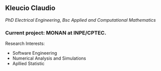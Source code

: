 ## Kleucio Claudio  
_PhD Electrical Engineering_, _Bsc Applied and Computational Mathematics_

### Current project: **MONAN** at INPE/CPTEC.

Research Interests:
* Software Engineering
* Numerical Analysis and Simulations
* Apllied Statistic


<!--
**klclaudio/klclaudio** is a ✨ _special_ ✨ repository because its `README.md` (this file) appears on your GitHub profile.

Here are some ideas to get you started:

- 🔭 I’m currently working on ...
- 🌱 I’m currently learning ...
- 👯 I’m looking to collaborate on ...
- 🤔 I’m looking for help with ...
- 💬 Ask me about ...
- 📫 How to reach me: ...
- 😄 Pronouns: ...
- ⚡ Fun fact: ...
- 👋 :...

-->
